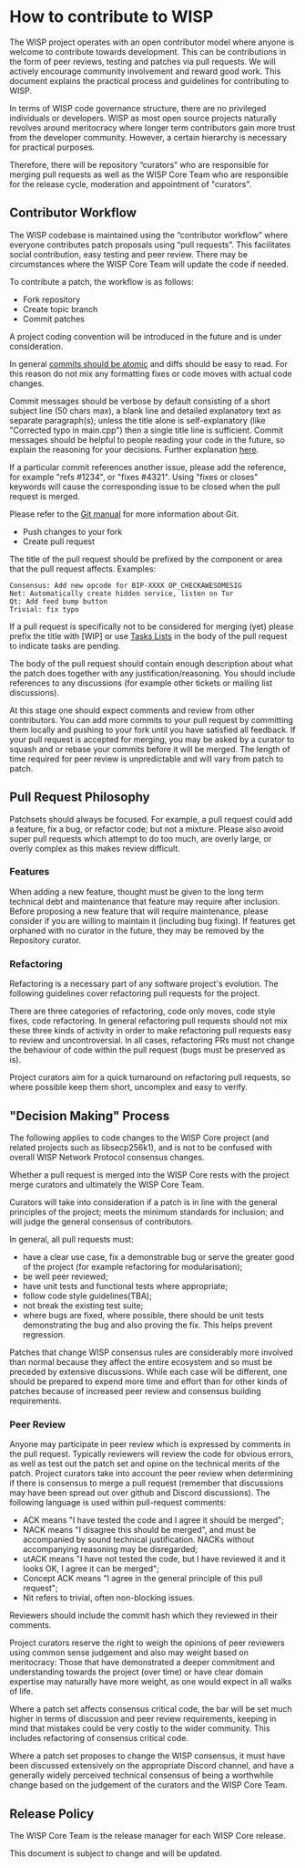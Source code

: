 How to contribute to WISP
============================

The WISP project operates with an open contributor model where anyone is welcome to contribute towards development. This can be contributions in the form of peer reviews, testing and patches via pull requests. We will actively encourage community involvement and reward good work. This document explains the practical process and guidelines for contributing to WISP.

In terms of WISP code governance structure, there are no privileged individuals or developers. WISP as most open source projects naturally revolves around meritocracy where longer term contributors gain more trust from the developer community. However, a certain hierarchy is necessary for practical purposes.

Therefore, there will be repository “curators” who are responsible for merging pull requests as well as the WISP Core Team who are responsible for the release cycle, moderation and appointment of "curators".


Contributor Workflow
--------------------

The WISP codebase is maintained using the “contributor workflow” where everyone contributes patch proposals using “pull requests”. This facilitates social contribution, easy testing and peer review. There may be circumstances where the WISP Core Team will update the code if needed.

To contribute a patch, the workflow is as follows:

  - Fork repository
  - Create topic branch
  - Commit patches

A project coding convention will be introduced in the future and is under consideration.

In general [commits should be atomic](https://en.wikipedia.org/wiki/Atomic_commit#Atomic_commit_convention) and diffs should be easy to read. For this reason do not mix any formatting fixes or code moves with actual code changes.

Commit messages should be verbose by default consisting of a short subject line (50 chars max), a blank line and detailed explanatory text as separate paragraph(s); unless the title alone is self-explanatory (like "Corrected typo in main.cpp") then a single title line is sufficient. Commit messages should be helpful to people reading your code in the future, so explain the reasoning for your decisions. Further explanation [here](http://chris.beams.io/posts/git-commit/).

If a particular commit references another issue, please add the reference, for example "refs #1234", or "fixes #4321". Using "fixes or closes" keywords will cause the corresponding issue to be closed when the pull request is merged.

Please refer to the [Git manual](https://git-scm.com/doc) for more information about Git.

  - Push changes to your fork
  - Create pull request

The title of the pull request should be prefixed by the component or area that the pull request affects. Examples:

    Consensus: Add new opcode for BIP-XXXX OP_CHECKAWESOMESIG
    Net: Automatically create hidden service, listen on Tor
    Qt: Add feed bump button
    Trivial: fix typo

If a pull request is specifically not to be considered for merging (yet) please prefix the title with [WIP] or use [Tasks Lists](https://github.com/blog/1375-task-lists-in-gfm-issues-pulls-comments) in the body of the pull request to indicate tasks are pending.

The body of the pull request should contain enough description about what the patch does together with any justification/reasoning. You should include references to any discussions (for example other tickets or mailing list discussions).

At this stage one should expect comments and review from other contributors. You can add more commits to your pull request by committing them locally and pushing to your fork until you have satisfied all feedback. If your pull request is accepted for merging, you may be asked by a curator to squash and or rebase your commits before it will be merged. The length of time required for peer review is unpredictable and will vary from patch to patch.


Pull Request Philosophy
-----------------------

Patchsets should always be focused. For example, a pull request could add a feature, fix a bug, or refactor code; but not a mixture. Please also avoid super pull requests which attempt to do too much, are overly large, or overly complex as this makes review difficult.


### Features

When adding a new feature, thought must be given to the long term technical debt and maintenance that feature may require after inclusion. Before proposing a new feature that will require maintenance, please consider if you are willing to maintain it (including bug fixing). If features get orphaned with no curator in the future, they may be removed by the Repository curator.


### Refactoring

Refactoring is a necessary part of any software project's evolution. The following guidelines cover refactoring pull requests for the project.

There are three categories of refactoring, code only moves, code style fixes, code refactoring. In general refactoring pull requests should not mix these three kinds of activity in order to make refactoring pull requests easy to review and uncontroversial. In all cases, refactoring PRs must not change the behaviour of code within the pull request (bugs must be preserved as is).

Project curators aim for a quick turnaround on refactoring pull requests, so where possible keep them short, uncomplex and easy to verify. 


"Decision Making" Process
-------------------------

The following applies to code changes to the WISP Core project (and related projects such as libsecp256k1), and is not to be confused with overall WISP Network Protocol consensus changes.

Whether a pull request is merged into the WISP Core rests with the project merge curators and ultimately the WISP Core Team.

Curators will take into consideration if a patch is in line with the general principles of the project; meets the minimum standards for inclusion; and will judge the general consensus of contributors.

In general, all pull requests must:

  - have a clear use case, fix a demonstrable bug or serve the greater good of the project (for example refactoring for modularisation);
  - be well peer reviewed;
  - have unit tests and functional tests where appropriate;
  - follow code style guidelines(TBA);
  - not break the existing test suite;
  - where bugs are fixed, where possible, there should be unit tests demonstrating the bug and also proving the fix. This helps prevent regression.

Patches that change WISP consensus rules are considerably more involved than normal because they affect the entire ecosystem and so must be preceded by extensive discussions. While each case will be different, one should be prepared to expend more time and effort than for other kinds of patches because of increased peer review and consensus building requirements.


### Peer Review

Anyone may participate in peer review which is expressed by comments in the pull request. Typically reviewers will review the code for obvious errors, as well as test out the patch set and opine on the technical merits of the patch. Project curators take into account the peer review when determining if there is consensus to merge a pull request (remember that discussions may have been spread out over github and Discord discussions). The following language is used within pull-request comments:

  - ACK means "I have tested the code and I agree it should be merged";
  - NACK means "I disagree this should be merged", and must be accompanied by sound technical justification. NACKs without accompanying reasoning may be disregarded;
  - utACK means "I have not tested the code, but I have reviewed it and it looks OK, I agree it can be merged";
  - Concept ACK means "I agree in the general principle of this pull request";
  - Nit refers to trivial, often non-blocking issues.

Reviewers should include the commit hash which they reviewed in their comments.

Project curators reserve the right to weigh the opinions of peer reviewers using common sense judgement and also may weight based on meritocracy: Those that have demonstrated a deeper commitment and understanding towards the project (over time) or have clear domain expertise may naturally have more weight, as one would expect in all walks of life.

Where a patch set affects consensus critical code, the bar will be set much higher in terms of discussion and peer review requirements, keeping in mind that mistakes could be very costly to the wider community. This includes refactoring of consensus critical code.

Where a patch set proposes to change the WISP consensus, it must have been discussed extensively on the appropriate Discord channel, and have a generally widely perceived technical consensus of being a worthwhile change based on the judgement of the curators and the WISP Core Team.


Release Policy
--------------

The WISP Core Team is the release manager for each WISP Core release.

This document is subject to change and will be updated.

